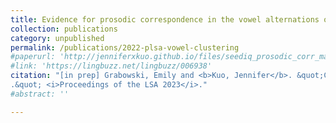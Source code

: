 ```yaml
---
title: Evidence for prosodic correspondence in the vowel alternations of Tgdaya Seediq
collection: publications
category: unpublished
permalink: /publications/2022-plsa-vowel-clustering
#paperurl: 'http://jenniferxkuo.github.io/files/seediq_prosodic_corr_manuscript_web.pdf'
#link: 'https://lingbuzz.net/lingbuzz/006938'
citation: "[in prep] Grabowski, Emily and <b>Kuo, Jennifer</b>. &quot;Comparing k-means and OPTICS clustering algorithms for identifying vowel categories
.&quot; <i>Proceedings of the LSA 2023</i>."
#abstract: ''

---
```

